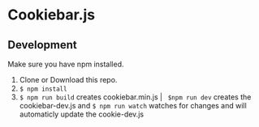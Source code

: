 # Cookiebar.js

## Development

Make sure you have npm installed.

1. Clone or Download this repo.
2. `$ npm install`
3. `$ npm run build` creates cookiebar.min.js | ` $npm run dev` creates the cookiebar-dev.js and `$ npm run watch` watches for changes and will automaticly update the cookie-dev.js
